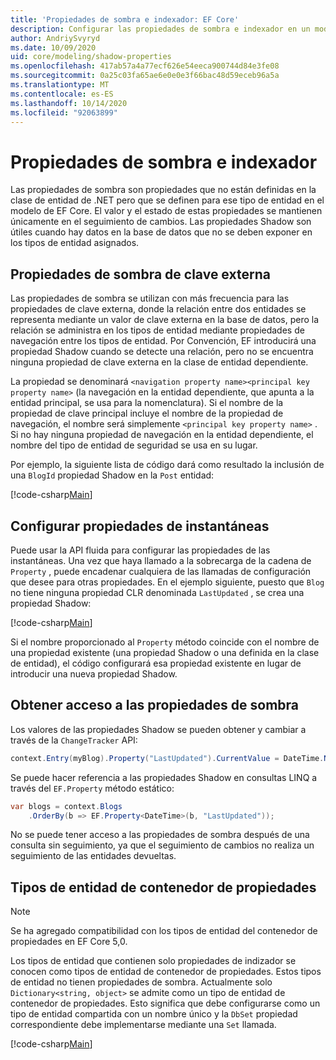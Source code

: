 ```yaml
---
title: 'Propiedades de sombra e indexador: EF Core'
description: Configurar las propiedades de sombra e indexador en un modelo de Entity Framework Core
author: AndriySvyryd
ms.date: 10/09/2020
uid: core/modeling/shadow-properties
ms.openlocfilehash: 417ab57a4a77ecf626e54eeca900744d84e3fe08
ms.sourcegitcommit: 0a25c03fa65ae6e0e0e3f66bac48d59eceb96a5a
ms.translationtype: MT
ms.contentlocale: es-ES
ms.lasthandoff: 10/14/2020
ms.locfileid: "92063899"
---
```

# <a name="shadow-and-indexer-properties"></a>Propiedades de sombra e indexador

Las propiedades de sombra son propiedades que no están definidas en la clase de entidad de .NET pero que se definen para ese tipo de entidad en el modelo de EF Core. El valor y el estado de estas propiedades se mantienen únicamente en el seguimiento de cambios. Las propiedades Shadow son útiles cuando hay datos en la base de datos que no se deben exponer en los tipos de entidad asignados.

## <a name="foreign-key-shadow-properties"></a>Propiedades de sombra de clave externa

Las propiedades de sombra se utilizan con más frecuencia para las propiedades de clave externa, donde la relación entre dos entidades se representa mediante un valor de clave externa en la base de datos, pero la relación se administra en los tipos de entidad mediante propiedades de navegación entre los tipos de entidad. Por Convención, EF introducirá una propiedad Shadow cuando se detecte una relación, pero no se encuentra ninguna propiedad de clave externa en la clase de entidad dependiente.

La propiedad se denominará `<navigation property name><principal key property name>` (la navegación en la entidad dependiente, que apunta a la entidad principal, se usa para la nomenclatura). Si el nombre de la propiedad de clave principal incluye el nombre de la propiedad de navegación, el nombre será simplemente `<principal key property name>` . Si no hay ninguna propiedad de navegación en la entidad dependiente, el nombre del tipo de entidad de seguridad se usa en su lugar.

Por ejemplo, la siguiente lista de código dará como resultado la inclusión de una `BlogId` propiedad Shadow en la `Post` entidad:

[!code-csharp[Main](../../../samples/core/Modeling/Conventions/ShadowForeignKey.cs?name=Conventions&highlight=21-23)]

## <a name="configuring-shadow-properties"></a>Configurar propiedades de instantáneas

Puede usar la API fluida para configurar las propiedades de las instantáneas. Una vez que haya llamado a la sobrecarga de la cadena de `Property` , puede encadenar cualquiera de las llamadas de configuración que desee para otras propiedades. En el ejemplo siguiente, puesto que `Blog` no tiene ninguna propiedad CLR denominada `LastUpdated` , se crea una propiedad Shadow:

[!code-csharp[Main](../../../samples/core/Modeling/FluentAPI/ShadowProperty.cs?name=ShadowProperty&highlight=8)]

Si el nombre proporcionado al `Property` método coincide con el nombre de una propiedad existente (una propiedad Shadow o una definida en la clase de entidad), el código configurará esa propiedad existente en lugar de introducir una nueva propiedad Shadow.

## <a name="accessing-shadow-properties"></a>Obtener acceso a las propiedades de sombra

Los valores de las propiedades Shadow se pueden obtener y cambiar a través de la `ChangeTracker` API:

```csharp
context.Entry(myBlog).Property("LastUpdated").CurrentValue = DateTime.Now;
```

Se puede hacer referencia a las propiedades Shadow en consultas LINQ a través del `EF.Property` método estático:

```csharp
var blogs = context.Blogs
    .OrderBy(b => EF.Property<DateTime>(b, "LastUpdated"));
```

No se puede tener acceso a las propiedades de sombra después de una consulta sin seguimiento, ya que el seguimiento de cambios no realiza un seguimiento de las entidades devueltas.

## <a name="property-bag-entity-types"></a>Tipos de entidad de contenedor de propiedades

> [!NOTE]
> Se ha agregado compatibilidad con los tipos de entidad del contenedor de propiedades en EF Core 5,0.

Los tipos de entidad que contienen solo propiedades de indizador se conocen como tipos de entidad de contenedor de propiedades. Estos tipos de entidad no tienen propiedades de sombra. Actualmente solo `Dictionary<string, object>` se admite como un tipo de entidad de contenedor de propiedades. Esto significa que debe configurarse como un tipo de entidad compartida con un nombre único y la `DbSet` propiedad correspondiente debe implementarse mediante una `Set` llamada.

[!code-csharp[Main](../../../samples/core/Modeling/FluentAPI/SharedType.cs?name=SharedType&highlight=3,7)]